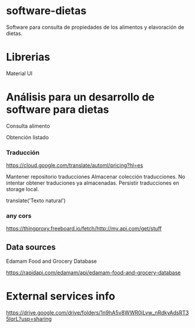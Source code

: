 # software-dietas
Software para consulta de propiedades de los alimentos y elavoración de dietas.


# Librerias

Material UI




# Análisis para un desarrollo de software para dietas


Consulta alimento

Obtención listado







### Traducción

https://cloud.google.com/translate/automl/pricing?hl=es

Mantener repositorio traducciones
Almacenar colección traducciones. No intentar obtener traduciones ya almacenadas. Persistir traducciones en storage local.

translate('Texto natural')


### any cors

https://thingproxy.freeboard.io/fetch/http://my.api.com/get/stuff



## Data sources


Edamam Food and Grocery Database

https://rapidapi.com/edamam/api/edamam-food-and-grocery-database


# External services info

https://drive.google.com/drive/folders/1n9hA5v8WWR0jLvw_nRdkyAdsRT35IqrL?usp=sharing